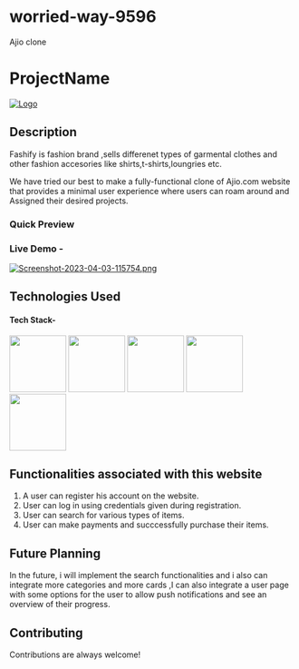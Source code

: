 # worried-way-9596
Ajio clone
# ProjectName

<a href="">![Logo](https://i.postimg.cc/RFRcv7p4/sslogo.png)</a>



## Description


Fashify is fashion brand ,sells differenet types of garmental clothes and other fashion accesories like  shirts,t-shirts,loungries etc.

We have tried our best to make a fully-functional clone of Ajio.com website that provides a minimal user experience where users can roam around and Assigned  their desired projects. 
### Quick Preview 

### Live Demo -

[![Screenshot-2023-04-03-115754.png](https://i.postimg.cc/W4wn43Kp/Screenshot-2023-04-03-115754.png)](https://postimg.cc/sB1S6Vsb)










## Technologies Used

#### Tech Stack-

<p float="left">
    <img src="https://cdn.pixabay.com/photo/2017/08/05/11/16/logo-2582748_640.png" width="100" height="100">
    <img src="https://cdn.pixabay.com/photo/2017/08/05/11/16/logo-2582747_640.png" width="100" height="100">
       <img src="https://www.ictdemy.com/images/1/css/bootstrap/bootstrap-stack.png" width="100" height="100">
    <img src="https://encrypted-tbn0.gstatic.com/images?q=tbn:ANd9GcS76aVIo4u18ZBAVWU79QkDQ6uvKUjF4leJ7g&usqp=CAU" width="100" height="100">
   <img src="https://blog.logrocket.com/wp-content/uploads/2021/04/optimize-react-native-performance.png" width="100" height="100">
   


 </p>

## Functionalities associated with this website

1. A user can register his account on the website.
2. User can log in using credentials given during registration.
3. User can search for various types of items.
4. User can make payments and succcessfully purchase their items.




## Future Planning

In the future, i will implement the search functionalities and i also can integrate more categories and more cards ,I can also integrate a user page with some options for the user to allow push notifications and see an overview of their progress. 





## Contributing

Contributions are always welcome!
